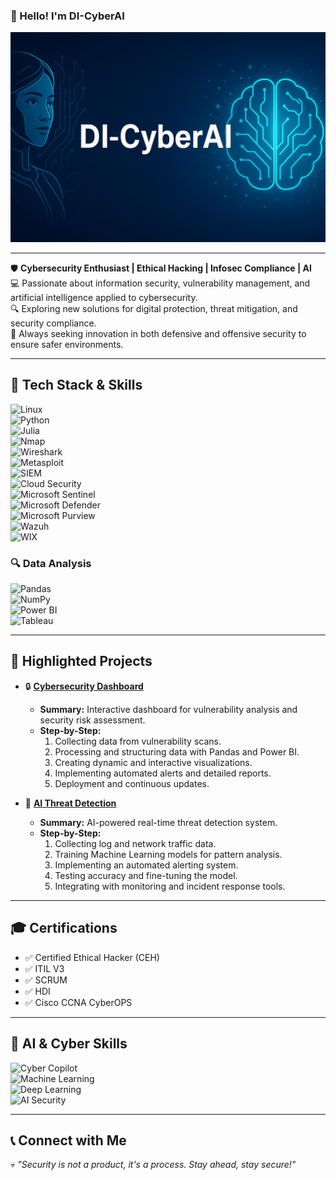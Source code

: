 ### 💾 Hello! I'm **DI-CyberAI**  

![Banner](https://github.com/DI-CyberAI/DI-CyberAI/blob/main/banner.png)  

---  

🛡️ **Cybersecurity Enthusiast | Ethical Hacking | Infosec Compliance | AI**  
💻 Passionate about information security, vulnerability management, and artificial intelligence applied to cybersecurity.  
🔍 Exploring new solutions for digital protection, threat mitigation, and security compliance.  
🚀 Always seeking innovation in both defensive and offensive security to ensure safer environments.  

---  

## 🚀 **Tech Stack & Skills**  
![Linux](https://img.shields.io/badge/Linux-000?style=for-the-badge&logo=linux&logoColor=white)  
![Python](https://img.shields.io/badge/Python-3776AB?style=for-the-badge&logo=python&logoColor=white)  
![Julia](https://img.shields.io/badge/Julia-9558B2?style=for-the-badge&logo=julia&logoColor=white)  
![Nmap](https://img.shields.io/badge/Nmap-004080?style=for-the-badge&logo=nmap&logoColor=white)  
![Wireshark](https://img.shields.io/badge/Wireshark-1679A7?style=for-the-badge&logo=wireshark&logoColor=white)  
![Metasploit](https://img.shields.io/badge/Metasploit-003C7B?style=for-the-badge&logo=metasploit&logoColor=white)  
![SIEM](https://img.shields.io/badge/SIEM-0088CC?style=for-the-badge&logo=siem&logoColor=white)  
![Cloud Security](https://img.shields.io/badge/Cloud%20Security-FF6F00?style=for-the-badge&logo=google-cloud&logoColor=white)  
![Microsoft Sentinel](https://img.shields.io/badge/Microsoft%20Sentinel-5C2D91?style=for-the-badge&logo=microsoft&logoColor=white)  
![Microsoft Defender](https://img.shields.io/badge/Microsoft%20Defender-0078D4?style=for-the-badge&logo=microsoft&logoColor=white)  
![Microsoft Purview](https://img.shields.io/badge/Microsoft%20Purview-005A9E?style=for-the-badge&logo=microsoft&logoColor=white)  
![Wazuh](https://img.shields.io/badge/Wazuh-EE0000?style=for-the-badge&logo=wazuh&logoColor=white)  
![WIX](https://img.shields.io/badge/WIX-FAAD00?style=for-the-badge&logo=wix&logoColor=black)  

### 🔍 **Data Analysis**  
![Pandas](https://img.shields.io/badge/Pandas-150458?style=for-the-badge&logo=pandas&logoColor=white)  
![NumPy](https://img.shields.io/badge/NumPy-013243?style=for-the-badge&logo=numpy&logoColor=white)  
![Power BI](https://img.shields.io/badge/Power%20BI-F2C811?style=for-the-badge&logo=powerbi&logoColor=black)  
![Tableau](https://img.shields.io/badge/Tableau-E97627?style=for-the-badge&logo=tableau&logoColor=white)  
  
---  

## 📂 **Highlighted Projects**  
- 🔒 **[Cybersecurity Dashboard](https://github.com/DI-Cyber/cybersecurity-dashboard)**  
  - **Summary:** Interactive dashboard for vulnerability analysis and security risk assessment.  
  - **Step-by-Step:**  
    1. Collecting data from vulnerability scans.  
    2. Processing and structuring data with Pandas and Power BI.  
    3. Creating dynamic and interactive visualizations.  
    4. Implementing automated alerts and detailed reports.  
    5. Deployment and continuous updates.  

- 🤖 **[AI Threat Detection](https://github.com/DI-Cyber/ai-threat-detection)**  
  - **Summary:** AI-powered real-time threat detection system.  
  - **Step-by-Step:**  
    1. Collecting log and network traffic data.  
    2. Training Machine Learning models for pattern analysis.  
    3. Implementing an automated alerting system.  
    4. Testing accuracy and fine-tuning the model.  
    5. Integrating with monitoring and incident response tools.  
  
---  

## 🎓 **Certifications**  
- ✅ Certified Ethical Hacker (CEH)  
- ✅ ITIL V3  
- ✅ SCRUM  
- ✅ HDI  
- ✅ Cisco CCNA CyberOPS  

---  

## 🤖 **AI & Cyber Skills**  
![Cyber Copilot](https://img.shields.io/badge/Cyber%20Copilot-5A5A5A?style=for-the-badge&logo=microsoft&logoColor=white)  
![Machine Learning](https://img.shields.io/badge/Machine%20Learning-00ADEF?style=for-the-badge&logo=python&logoColor=white)  
![Deep Learning](https://img.shields.io/badge/Deep%20Learning-FF6F00?style=for-the-badge&logo=pytorch&logoColor=white)  
![AI Security](https://img.shields.io/badge/AI%20Security-5C2D91?style=for-the-badge&logo=artificial-intelligence&logoColor=white)  

---  

## 📞 **Connect with Me**  

💀 *"Security is not a product, it's a process. Stay ahead, stay secure!"*
